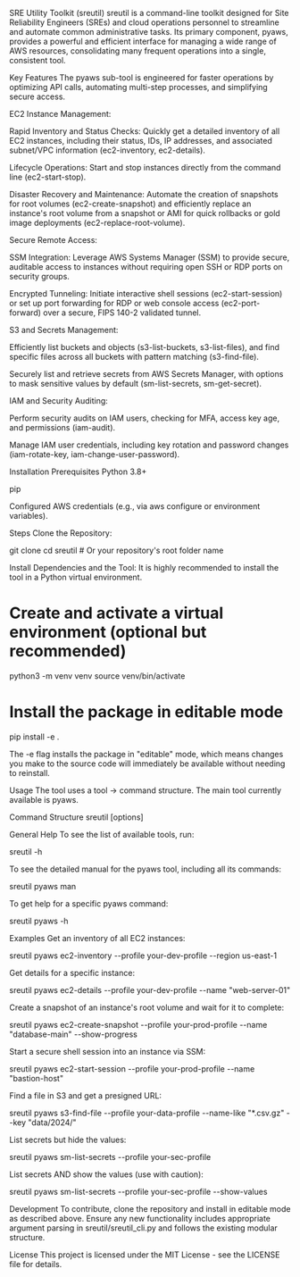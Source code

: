 SRE Utility Toolkit (sreutil)
sreutil is a command-line toolkit designed for Site Reliability Engineers (SREs) and cloud operations personnel to streamline and automate common administrative tasks. Its primary component, pyaws, provides a powerful and efficient interface for managing a wide range of AWS resources, consolidating many frequent operations into a single, consistent tool.

Key Features
The pyaws sub-tool is engineered for faster operations by optimizing API calls, automating multi-step processes, and simplifying secure access.

EC2 Instance Management:

Rapid Inventory and Status Checks: Quickly get a detailed inventory of all EC2 instances, including their status, IDs, IP addresses, and associated subnet/VPC information (ec2-inventory, ec2-details).

Lifecycle Operations: Start and stop instances directly from the command line (ec2-start-stop).

Disaster Recovery and Maintenance: Automate the creation of snapshots for root volumes (ec2-create-snapshot) and efficiently replace an instance's root volume from a snapshot or AMI for quick rollbacks or gold image deployments (ec2-replace-root-volume).

Secure Remote Access:

SSM Integration: Leverage AWS Systems Manager (SSM) to provide secure, auditable access to instances without requiring open SSH or RDP ports on security groups.

Encrypted Tunneling: Initiate interactive shell sessions (ec2-start-session) or set up port forwarding for RDP or web console access (ec2-port-forward) over a secure, FIPS 140-2 validated tunnel.

S3 and Secrets Management:

Efficiently list buckets and objects (s3-list-buckets, s3-list-files), and find specific files across all buckets with pattern matching (s3-find-file).

Securely list and retrieve secrets from AWS Secrets Manager, with options to mask sensitive values by default (sm-list-secrets, sm-get-secret).

IAM and Security Auditing:

Perform security audits on IAM users, checking for MFA, access key age, and permissions (iam-audit).

Manage IAM user credentials, including key rotation and password changes (iam-rotate-key, iam-change-user-password).

Installation
Prerequisites
Python 3.8+

pip

Configured AWS credentials (e.g., via aws configure or environment variables).

Steps
Clone the Repository:

git clone <your-repository-url>
cd sreutil  # Or your repository's root folder name

Install Dependencies and the Tool:
It is highly recommended to install the tool in a Python virtual environment.

# Create and activate a virtual environment (optional but recommended)
python3 -m venv venv
source venv/bin/activate

# Install the package in editable mode
pip install -e .

The -e flag installs the package in "editable" mode, which means changes you make to the source code will immediately be available without needing to reinstall.

Usage
The tool uses a tool -> command structure. The main tool currently available is pyaws.

Command Structure
sreutil <tool> <command> [options]

General Help
To see the list of available tools, run:

sreutil -h

To see the detailed manual for the pyaws tool, including all its commands:

sreutil pyaws man

To get help for a specific pyaws command:

sreutil pyaws <command> -h

Examples
Get an inventory of all EC2 instances:

sreutil pyaws ec2-inventory --profile your-dev-profile --region us-east-1

Get details for a specific instance:

sreutil pyaws ec2-details --profile your-dev-profile --name "web-server-01"

Create a snapshot of an instance's root volume and wait for it to complete:

sreutil pyaws ec2-create-snapshot --profile your-prod-profile --name "database-main" --show-progress

Start a secure shell session into an instance via SSM:

sreutil pyaws ec2-start-session --profile your-prod-profile --name "bastion-host"

Find a file in S3 and get a presigned URL:

sreutil pyaws s3-find-file --profile your-data-profile --name-like "*.csv.gz" --key "data/2024/"

List secrets but hide the values:

sreutil pyaws sm-list-secrets --profile your-sec-profile

List secrets AND show the values (use with caution):

sreutil pyaws sm-list-secrets --profile your-sec-profile --show-values

Development
To contribute, clone the repository and install in editable mode as described above. Ensure any new functionality includes appropriate argument parsing in sreutil/sreutil_cli.py and follows the existing modular structure.

License
This project is licensed under the MIT License - see the LICENSE file for details.